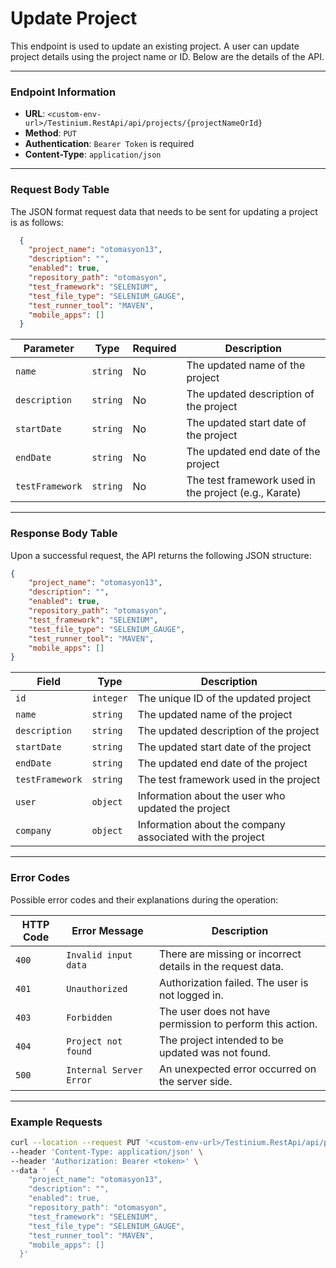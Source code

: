# Update Project

This endpoint is used to update an existing project. A user can update project details using the project name or ID. Below are the details of the API.

***

### Endpoint Information

* **URL**: `<custom-env-url>/Testinium.RestApi/api/projects/{projectNameOrId}`
* **Method**: `PUT`
* **Authentication**: `Bearer Token` is required
* **Content-Type**: `application/json`

***

### Request Body Table

The JSON format request data that needs to be sent for updating a project is as follows:

```json
  {
    "project_name": "otomasyon13",
    "description": "",
    "enabled": true,
    "repository_path": "otomasyon",
    "test_framework": "SELENIUM",
    "test_file_type": "SELENIUM_GAUGE",
    "test_runner_tool": "MAVEN",
    "mobile_apps": []
  }
```

| Parameter       | Type     | Required | Description                                           |
| --------------- | -------- | -------- | ----------------------------------------------------- |
| `name`          | `string` | No       | The updated name of the project                       |
| `description`   | `string` | No       | The updated description of the project                |
| `startDate`     | `string` | No       | The updated start date of the project                 |
| `endDate`       | `string` | No       | The updated end date of the project                   |
| `testFramework` | `string` | No       | The test framework used in the project (e.g., Karate) |

***

### Response Body Table

Upon a successful request, the API returns the following JSON structure:

```json
{
    "project_name": "otomasyon13",
    "description": "",
    "enabled": true,
    "repository_path": "otomasyon",
    "test_framework": "SELENIUM",
    "test_file_type": "SELENIUM_GAUGE",
    "test_runner_tool": "MAVEN",
    "mobile_apps": []
}
```

| Field           | Type      | Description                                               |
| --------------- | --------- | --------------------------------------------------------- |
| `id`            | `integer` | The unique ID of the updated project                      |
| `name`          | `string`  | The updated name of the project                           |
| `description`   | `string`  | The updated description of the project                    |
| `startDate`     | `string`  | The updated start date of the project                     |
| `endDate`       | `string`  | The updated end date of the project                       |
| `testFramework` | `string`  | The test framework used in the project                    |
| `user`          | `object`  | Information about the user who updated the project        |
| `company`       | `object`  | Information about the company associated with the project |

***

### Error Codes

Possible error codes and their explanations during the operation:

| HTTP Code | Error Message           | Description                                                 |
| --------- | ----------------------- | ----------------------------------------------------------- |
| `400`     | `Invalid input data`    | There are missing or incorrect details in the request data. |
| `401`     | `Unauthorized`          | Authorization failed. The user is not logged in.            |
| `403`     | `Forbidden`             | The user does not have permission to perform this action.   |
| `404`     | `Project not found`     | The project intended to be updated was not found.           |
| `500`     | `Internal Server Error` | An unexpected error occurred on the server side.            |

***

### Example Requests

```bash
curl --location --request PUT '<custom-env-url>/Testinium.RestApi/api/projects/{projectNameOrId}' \
--header 'Content-Type: application/json' \ 
--header 'Authorization: Bearer <token>' \
--data '  {
    "project_name": "otomasyon13",
    "description": "",
    "enabled": true,
    "repository_path": "otomasyon",
    "test_framework": "SELENIUM",
    "test_file_type": "SELENIUM_GAUGE",
    "test_runner_tool": "MAVEN",
    "mobile_apps": []
  }'
```
